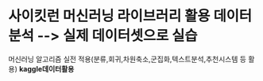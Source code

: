 # 사이킷런 머신러닝 라이브러리 활용 데이터분석 --> 실제 데이터셋으로 실습
머신러닝 알고리즘 실전 적용(분류,회귀,차원축소,군집화,텍스트분석,추천시스템 등 활용) **kaggle데이터활용**
